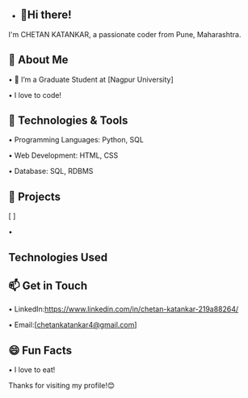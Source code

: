 - ## 👋Hi there!
I'm CHETAN KATANKAR, a passionate coder from Pune, Maharashtra.

##  🚀 About Me

•	 🔭 I’m a Graduate Student at [Nagpur University]

 • I love to code!

 ## 🔧 Technologies & Tools
•	Programming Languages: Python, SQL

•	Web Development: HTML, CSS

•	Database: SQL, RDBMS

## 📂 Projects
 [ ]

 •	
 
## Technologies Used


## 📫 Get in Touch

•	LinkedIn:https://www.linkedin.com/in/chetan-katankar-219a88264/

•	Email:[chetankatankar4@gmail.com]

## 😄 Fun Facts
•	I love to eat!


Thanks for visiting my profile!😊

<!---
Chetankatankar/Chetankatankar is a ✨ special ✨ repository because its `README.md` (this file) appears on your GitHub profile.
You can click the Preview link to take a look at your changes.
--->
